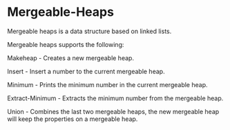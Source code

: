 # Mergeable-Heaps
Mergeable heaps is a data structure based on linked lists.

Mergeable heaps supports the following:

Makeheap - Creates a new mergeable heap.

Insert - Insert a number to the current mergeable heap.

Minimum - Prints the minimum number in the current mergeable heap.

Extract-Minimum - Extracts the minimum number from the mergeable heap.

Union - Combines the last two mergeable heaps, the new mergeable heap will keep the properties on a mergeable heap.
